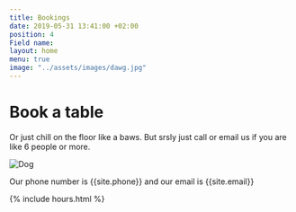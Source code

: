 ```yaml
---
title: Bookings
date: 2019-05-31 13:41:00 +02:00
position: 4
Field name: 
layout: home
menu: true
image: "../assets/images/dawg.jpg"
---
```


# Book a table

Or just chill on the floor like a baws. But srsly just call or email us if you are like 6 people or more.

<img src="../assets/images/dawg.jpg" class="right" alt="Dog">

Our phone number is {{site.phone}} and our email is {{site.email}}

{% include hours.html %}
